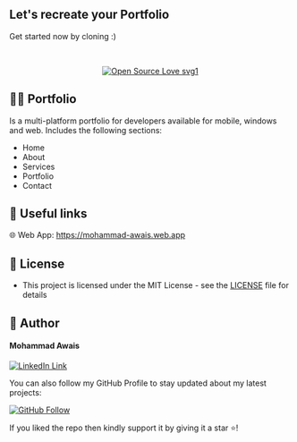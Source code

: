 ## Let's recreate your Portfolio

Get started now by cloning :)

<br>

<div align="center">

[![Open Source Love svg1](https://badges.frapsoft.com/os/v1/open-source.svg?v=103)](#)


</div>

## 🧑‍💻 Portfolio
Is a multi-platform portfolio for developers available for mobile, windows and web. Includes the following sections:
- Home
- About
- Services
- Portfolio
- Contact

## 🔗 Useful links

🌐 Web App: https://mohammad-awais.web.app


## 🔑 License
- This project is licensed under the MIT License - see the [LICENSE](LICENSE.md) file for details

## 🧑 Author

#### Mohammad Awais
[![LinkedIn Link](https://img.shields.io/badge/Connect-Awais-blue.svg?logo=linkedin&longCache=true&style=social&label=Connect
)](https://www.linkedin.com/in/mohammad-awais-sheikh)

You can also follow my GitHub Profile to stay updated about my latest projects:

[![GitHub Follow](https://img.shields.io/badge/Connect-Awais-blue.svg?logo=Github&longCache=true&style=social&label=Follow)](https://github.com/yjawais)

If you liked the repo then kindly support it by giving it a star ⭐!

